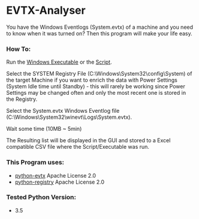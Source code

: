 # EVTX-Analyser

You have the Windows Eventlogs (System.evtx) of a machine and you need to know when it was turned on? Then this program will make your life easy.

### How To:

Run the [Windows Executable](https://github.com/xHascox/EVTX-Analyser/blob/master/EXE/EVTX_Analyser.exe) or the [Script](https://github.com/xHascox/EVTX-Analyser/tree/master/Source).

Select the SYSTEM Registry File (C:\Windows\System32\config\System) of the target Machine if you want to enrich the data with Power Settings (System Idle time until Standby) - this will rarely be working since Power Settings may be changed often and only the most recent one is stored in the Registry.

Select the System.evtx Windows Eventlog file (C:\Windows\System32\winevt\Logs\System.evtx).

Wait some time (10MB ~ 5min)

The Resulting list will be displayed in the GUI and stored to a Excel compatible CSV file where the Script/Executable was run.

### This Program uses:

* [python-evtx](https://github.com/williballenthin/python-evtx) Apache License 2.0
* [python-registry](https://github.com/williballenthin/python-registry) Apache License 2.0

### Tested Python Version:

* 3.5
